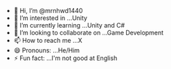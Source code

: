- 👋 Hi, I’m @mrnhwd1440
- 👀 I’m interested in ...Unity
- 🌱 I’m currently learning ...Unity and C#
- 💞️ I’m looking to collaborate on ...Game Development
- 📫 How to reach me ...X
- 😄 Pronouns: ...He/Him
- ⚡ Fun fact: ...I'm not good at English
